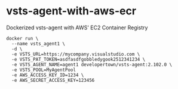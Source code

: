 # vsts-agent-with-aws-ecr
Dockerized vsts-agent with AWS' EC2 Container Registry


```
docker run \
  --name vsts_agent1 \
  -d \
  -e VSTS_URL=https://mycompany.visualstudio.com \
  -e VSTS_PAT_TOKEN=asdfasdfgobbledygook2512341234 \
  -e VSTS_AGENT_NAME=agent1 developertown/vsts-agent:2.102.0 \
  -e VSTS_POOL=MyAgentPool
  -e AWS_ACCESS_KEY_ID=1234 \
  -e AWS_SECRET_ACCESS_KEY=123456
```

